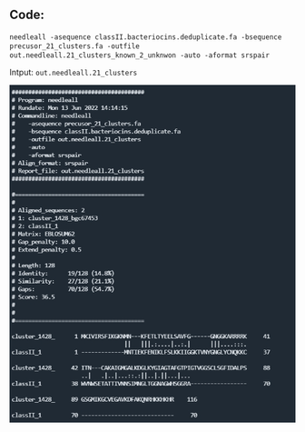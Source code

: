 ## Code:

```
needleall -asequence classII.bacteriocins.deduplicate.fa -bsequence precusor_21_clusters.fa -outfile out.needleall.21_clusters_known_2_unknwon -auto -aformat srspair
```

Intput:
`out.needleall.21_clusters`

![image](https://github.com/ZhangDengwei/Scripts/blob/main/images/out.needleall.21_clusters.png)



